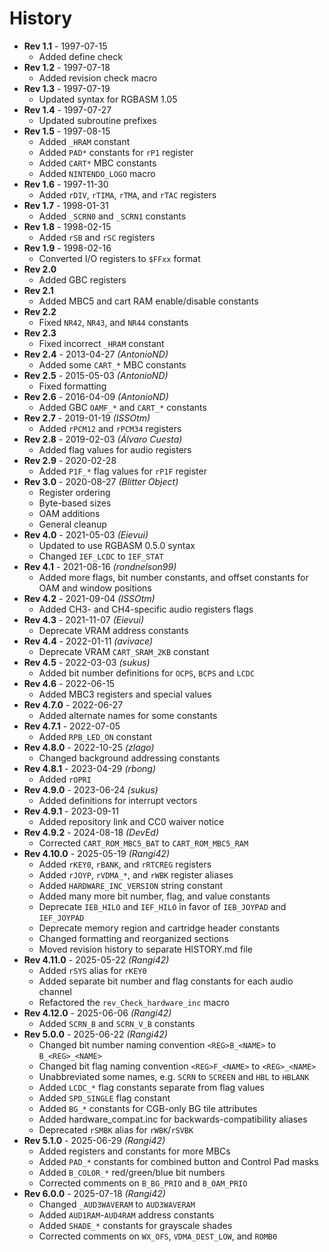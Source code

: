 # History

- **Rev 1.1** - 1997-07-15
  - Added define check
- **Rev 1.2** - 1997-07-18
  - Added revision check macro
- **Rev 1.3** - 1997-07-19
  - Updated syntax for RGBASM 1.05
- **Rev 1.4** - 1997-07-27
  - Updated subroutine prefixes
- **Rev 1.5** - 1997-08-15
  - Added `_HRAM` constant
  - Added `PAD*` constants for `rP1` register
  - Added `CART*` MBC constants
  - Added `NINTENDO_LOGO` macro
- **Rev 1.6** - 1997-11-30
  - Added `rDIV`, `rTIMA`, `rTMA`, and `rTAC` registers
- **Rev 1.7** - 1998-01-31
  - Added `_SCRN0` and `_SCRN1` constants
- **Rev 1.8** - 1998-02-15
  - Added `rSB` and `rSC` registers
- **Rev 1.9** - 1998-02-16
  - Converted I/O registers to `$FFxx` format
- **Rev 2.0**
  - Added GBC registers
- **Rev 2.1**
  - Added MBC5 and cart RAM enable/disable constants
- **Rev 2.2**
  - Fixed `NR42`, `NR43`, and `NR44` constants
- **Rev 2.3**
  - Fixed incorrect `_HRAM` constant
- **Rev 2.4** - 2013-04-27 *(AntonioND)*
  - Added some `CART_*` MBC constants
- **Rev 2.5** - 2015-05-03 *(AntonioND)*
  - Fixed formatting
- **Rev 2.6** - 2016-04-09 *(AntonioND)*
  - Added GBC `OAMF_*` and `CART_*` constants
- **Rev 2.7** - 2019-01-19 *(ISSOtm)*
  - Added `rPCM12` and `rPCM34` registers
- **Rev 2.8** - 2019-02-03 *(Álvaro Cuesta)*
  - Added flag values for audio registers
- **Rev 2.9** - 2020-02-28
  - Added `P1F_*` flag values for `rP1F` register
- **Rev 3.0** - 2020-08-27 *(Blitter Object)*
  - Register ordering
  - Byte-based sizes
  - OAM additions
  - General cleanup
- **Rev 4.0** - 2021-05-03 *(Eievui)*
  - Updated to use RGBASM 0.5.0 syntax
  - Changed `IEF_LCDC` to `IEF_STAT`
- **Rev 4.1** - 2021-08-16 *(rondnelson99)*
  - Added more flags, bit number constants, and offset constants for OAM and window positions
- **Rev 4.2** - 2021-09-04 *(ISSOtm)*
  - Added CH3- and CH4-specific audio registers flags
- **Rev 4.3** - 2021-11-07 *(Eievui)*
  - Deprecate VRAM address constants
- **Rev 4.4** - 2022-01-11 *(avivace)*
  - Deprecate VRAM `CART_SRAM_2KB` constant
- **Rev 4.5** - 2022-03-03 *(sukus)*
  - Added bit number definitions for `OCPS`, `BCPS` and `LCDC`
- **Rev 4.6** - 2022-06-15
  - Added MBC3 registers and special values
- **Rev 4.7.0** - 2022-06-27
  - Added alternate names for some constants
- **Rev 4.7.1** - 2022-07-05
  - Added `RPB_LED_ON` constant
- **Rev 4.8.0** - 2022-10-25 *(zlago)*
  - Changed background addressing constants
- **Rev 4.8.1** - 2023-04-29 *(rbong)*
  - Added `rOPRI`
- **Rev 4.9.0** - 2023-06-24 *(sukus)*
  - Added definitions for interrupt vectors
- **Rev 4.9.1** - 2023-09-11
  - Added repository link and CC0 waiver notice
- **Rev 4.9.2** - 2024-08-18 *(DevEd)*
  - Corrected `CART_ROM_MBC5_BAT` to `CART_ROM_MBC5_RAM`
- **Rev 4.10.0** - 2025-05-19 *(Rangi42)*
  - Added `rKEY0`, `rBANK`, and `rRTCREG` registers
  - Added `rJOYP`, `rVDMA_*`, and `rWBK` register aliases
  - Added `HARDWARE_INC_VERSION` string constant
  - Added many more bit number, flag, and value constants
  - Deprecate `IEB_HILO` and `IEF_HILO` in favor of `IEB_JOYPAD` and `IEF_JOYPAD`
  - Deprecate memory region and cartridge header constants
  - Changed formatting and reorganized sections
  - Moved revision history to separate HISTORY.md file
- **Rev 4.11.0** - 2025-05-22 *(Rangi42)*
  - Added `rSYS` alias for `rKEY0`
  - Added separate bit number and flag constants for each audio channel
  - Refactored the `rev_Check_hardware_inc` macro
- **Rev 4.12.0** - 2025-06-06 *(Rangi42)*
  - Added `SCRN_B` and `SCRN_V_B` constants
- **Rev 5.0.0** - 2025-06-22 *(Rangi42)*
  - Changed bit number naming convention `<REG>B_<NAME>` to `B_<REG>_<NAME>`
  - Changed bit flag naming convention `<REG>F_<NAME>` to `<REG>_<NAME>`
  - Unabbreviated some names, e.g. `SCRN` to `SCREEN` and `HBL` to `HBLANK`
  - Added `LCDC_*` flag constants separate from flag values
  - Added `SPD_SINGLE` flag constant
  - Added `BG_*` constants for CGB-only BG tile attributes
  - Added hardware_compat.inc for backwards-compatibility aliases
  - Deprecated `rSMBK` alias for `rWBK`/`rSVBK`
- **Rev 5.1.0** - 2025-06-29 *(Rangi42)*
  - Added registers and constants for more MBCs
  - Added `PAD_*` constants for combined button and Control Pad masks
  - Added `B_COLOR_*` red/green/blue bit numbers
  - Corrected comments on `B_BG_PRIO` and `B_OAM_PRIO`
- **Rev 6.0.0** - 2025-07-18 *(Rangi42)*
  - Changed `_AUD3WAVERAM` to `AUD3WAVERAM`
  - Added `AUD1RAM`-`AUD4RAM` address constants
  - Added `SHADE_*` constants for grayscale shades
  - Corrected comments on `WX_OFS`, `VDMA_DEST_LOW`, and `ROMB0`
